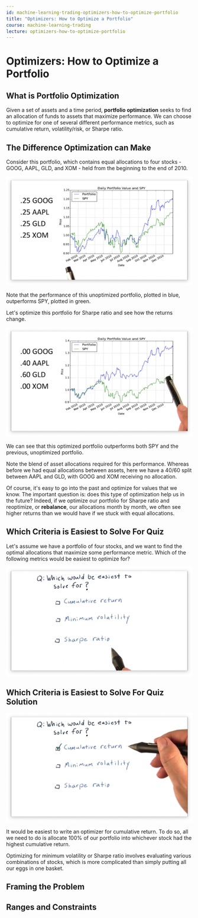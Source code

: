 ```yaml
---
id: machine-learning-trading-optimizers-how-to-optimize-portfolio
title: "Optimizers: How to Optimize a Portfolio"
course: machine-learning-trading
lecture: optimizers-how-to-optimize-portfolio
---
```


# Optimizers: How to Optimize a Portfolio

## What is Portfolio Optimization

Given a set of assets and a time period, **portfolio optimization** seeks to find an allocation of funds to assets that maximize performance. We can choose to optimize for one of several different performance metrics, such as cumulative return, volatility/risk, or Sharpe ratio.

## The Difference Optimization can Make

Consider this portfolio, which contains equal allocations to four stocks - GOOG, AAPL, GLD, and XOM - held from the beginning to the end of 2010.

![](2020-01-21-16-05-44.png)

Note that the performance of this unoptimized portfolio, plotted in blue, outperforms SPY, plotted in green.

Let's optimize this portfolio for Sharpe ratio and see how the returns change.

![](2020-01-21-16-08-29.png)

We can see that this optimized portfolio outperforms both SPY and the previous, unoptimized portfolio. 

Note the blend of asset allocations required for this performance. Whereas before we had equal allocations between assets, here we have a 40/60 split between AAPL and GLD, with GOOG and XOM receiving no allocation.

Of course, it's easy to go into the past and optimize for values that we know. The important question is: does this type of optimization help us in the future? Indeed, if we optimize our portfolio for Sharpe ratio and reoptimize, or **rebalance**, our allocations month by month, we often see higher returns than we would have if we stuck with equal allocations.

## Which Criteria is Easiest to Solve For Quiz

Let's assume we have a portfolio of four stocks, and we want to find the optimal allocations that maximize some performance metric. Which of the following metrics would be easiest to optimize for?

![](2020-01-21-16-35-00.png)

## Which Criteria is Easiest to Solve For Quiz Solution

![](2020-01-21-16-35-19.png)

It would be easiest to write an optimizer for cumulative return. To do so, all we need to do is allocate 100% of our portfolio into whichever stock had the highest cumulative return. 

Optimizing for minimum volatility or Sharpe ratio involves evaluating various combinations of stocks, which is more complicated than simply putting all our eggs in one basket.

## Framing the Problem

## Ranges and Constraints


